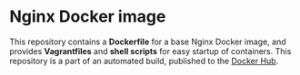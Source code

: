 # Nginx Docker image

This repository contains a **Dockerfile** for a base Nginx Docker image, and provides **Vagrantfiles** and **shell scripts** for easy startup of containers. This repository is a part of an automated build, published to the [Docker Hub][docker_hub_repository].

[docker_hub_repository]: https://registry.hub.docker.com/u/bachelorthesis/docker-nginx/